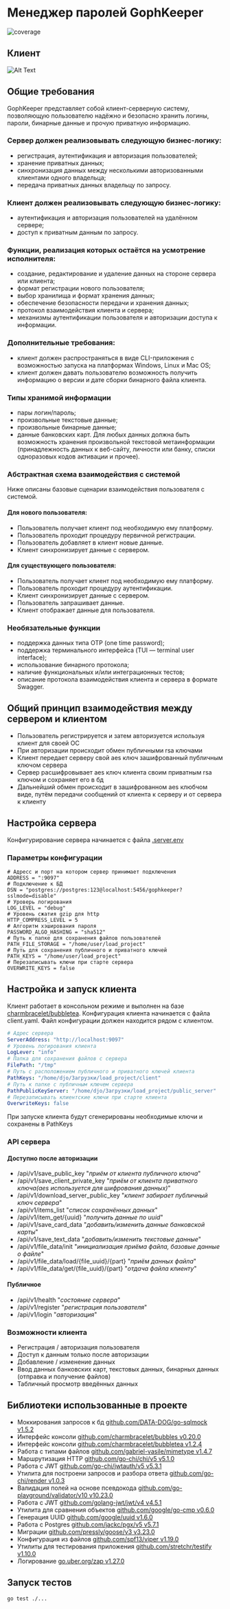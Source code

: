 # Менеджер паролей GophKeeper
![coverage](./badges/cover.svg)

## Клиент
![Alt Text](https://github.com/northmule/gophkeeper/blob/iter1/doc/client_usage.gif)

## Общие требования
GophKeeper представляет собой клиент-серверную систему, позволяющую пользователю надёжно и безопасно хранить логины, пароли, бинарные данные и прочую приватную информацию.

### Сервер должен реализовывать следующую бизнес-логику:
- регистрация, аутентификация и авторизация пользователей;
- хранение приватных данных;
- синхронизация данных между несколькими авторизованными клиентами одного владельца;
- передача приватных данных владельцу по запросу.
### Клиент должен реализовывать следующую бизнес-логику:
- аутентификация и авторизация пользователей на удалённом сервере;
- доступ к приватным данным по запросу.
### Функции, реализация которых остаётся на усмотрение исполнителя:
- создание, редактирование и удаление данных на стороне сервера или клиента;
- формат регистрации нового пользователя;
- выбор хранилища и формат хранения данных;
- обеспечение безопасности передачи и хранения данных;
- протокол взаимодействия клиента и сервера;
- механизмы аутентификации пользователя и авторизации доступа к информации.
### Дополнительные требования:
- клиент должен распространяться в виде CLI-приложения с возможностью запуска на платформах Windows, Linux и Mac OS;
- клиент должен давать пользователю возможность получить информацию о версии и дате сборки бинарного файла клиента.
### Типы хранимой информации
- пары логин/пароль;
- произвольные текстовые данные;
- произвольные бинарные данные;
- данные банковских карт.
Для любых данных должна быть возможность хранения произвольной текстовой метаинформации (принадлежность данных к веб-сайту, личности или банку, списки одноразовых кодов активации и прочее).
### Абстрактная схема взаимодействия с системой
Ниже описаны базовые сценарии взаимодействия пользователя с системой.
#### Для нового пользователя:
- Пользователь получает клиент под необходимую ему платформу.
- Пользователь проходит процедуру первичной регистрации.
- Пользователь добавляет в клиент новые данные.
- Клиент синхронизирует данные с сервером.
#### Для существующего пользователя:
- Пользователь получает клиент под необходимую ему платформу.
- Пользователь проходит процедуру аутентификации.
- Клиент синхронизирует данные с сервером.
- Пользователь запрашивает данные.
- Клиент отображает данные для пользователя.
### Необязательные функции
- поддержка данных типа OTP (one time password);
- поддержка терминального интерфейса (TUI — terminal user interface);
- использование бинарного протокола;
- наличие функциональных и/или интеграционных тестов;
- описание протокола взаимодействия клиента и сервера в формате Swagger.

## Общий принцип взаимодействия между сервером и клиентом
 - Пользователь регистрируется и затем авторизуется используя клиент для своей ОС
 - При авторизации происходит обмен публичными rsa ключами
 - Клиент передает серверу свой aes ключ зашифрованный публичным ключом сервера
 - Сервер расшифровывает aes ключ клиента своим приватным rsa ключом и сохраняет его в бд
 - Дальнейший обмен происходит в зашифрованном aes клюбчом виде, путём передачи сообщений от клиента к серверу и от сервера к клиенту

## Настройка сервера
Конфигурирование сервера начинается с файла [.server.env](.server.env)
### Параметры конфигурации
```dotenv
# Адресс и порт на котором сервер принимает подключения
ADDRESS = ":9097"
# Подключение к БД
DSN = "postgres://postgres:123@localhost:5456/gophkeeper?sslmode=disable"
# Уроверь логирования
LOG_LEVEL = "debug"
# Уровень сжатия gzip для http
HTTP_COMPRESS_LEVEL = 5
# Алгоритм хэширования пароля
PASSWORD_ALGO_HASHING = "sha512"
# Путь к папке для сохранения файлов пользователей
PATH_FILE_STORAGE = "/home/user/load_project"
# Путь для сохранения публичного и приватного ключей
PATH_KEYS = "/home/user/load_project"
# Перезаписывать ключи при старте сервера
OVERWRITE_KEYS = false
```
## Настройка и запуск клиента
Клиент работает в консольном режиме и выполнен на базе [charmbracelet/bubbletea](https://github.com/charmbracelet/bubbletea). 
Конфигурация клиента начинается с файла client.yaml. Файл конфигурации должен находится рядом с клиентом.
```yaml
# Адрес сервера
ServerAddress: "http://localhost:9097"
# Уровень логирования клиента
LogLever: "info"
# Папка для сохранения файлов с сервера
FilePath: "/tmp"
# Путь с расположением публичного и приватного ключей клиента
PathKeys: "/home/djo/Загрузки/load_project/client"
# Путь к папке с публичным ключем сервера
PathPublicKeyServer: "/home/djo/Загрузки/load_project/public_server"
# Перезаписывать клиентские ключи при старте клиента
OverwriteKeys: false
```
При запуске клиента будут сгенерированы необходимые ключи и сохранены в PathKeys

### API сервера
#### Доступно после авторизации
 - /api/v1/save_public_key "_приём от клиента публичного ключа_"
 - /api/v1/save_client_private_key "_приём от клиента приватного ключа(aes используется для шифрования данных)_"
 - /api/v1/download_server_public_key "_клиент забирает публичный ключ сервера_"
 - /api/v1/items_list "_список сохранённых данных_"
 - /api/v1/item_get/{uuid} "_получить данные по uuid_"
 - /api/v1/save_card_data "_добавить/изменить данные банковской карты_"
 - /api/v1/save_text_data "_добавить/изменить текстовые данные_"
 - /api/v1/file_data/init "_инициализация приёма файла, базовые данные о файле_"
 - /api/v1/file_data/load/{file_uuid}/{part} "_приём данных файла_"
 - /api/v1/file_data/get/{file_uuid}/{part} "_отдача файла клиенту_"
#### Публичное
 - /api/v1/health "_состояние сервера_"
 - /api/v1/register "_регистрация пользователя_"
 - /api/v1/login "_авторизация_"

### Возможности клиента
 - Регистрация / авторизация пользователя
 - Доступ к данным только после авторизации
 - Добавление / изменение данных
 - Ввод данных банковских карт, текстовых данных, бинарных данных (отправка и получение файлов)
 - Табличный просмотр введённых данных

## Библиотеки использованные в проекте
 - Моккирования запросов к бд [github.com/DATA-DOG/go-sqlmock v1.5.2](https://github.com/DATA-DOG/go-sqlmock) 
 - Интерфейс консоли [github.com/charmbracelet/bubbles v0.20.0](https://github.com/charmbracelet/bubbles)
 - Интерфейс консоли [github.com/charmbracelet/bubbletea v1.2.4](https://github.com/charmbracelet/bubbletea)
 - Работа с типами файлов [github.com/gabriel-vasile/mimetype v1.4.7](https://github.com/gabriel-vasile/mimetype)
 - Маршрутизация HTTP [github.com/go-chi/chi/v5 v5.1.0](https://github.com/go-chi/chi)
 - Работа с JWT [github.com/go-chi/jwtauth/v5 v5.3.1](https://github.com/go-chi/jwtauth)
 - Утилита для построени запросов и разбора ответа [github.com/go-chi/render v1.0.3](https://github.com/go-chi/render)
 - Валидация полей на основе псевдокода [github.com/go-playground/validator/v10 v10.23.0](https://github.com/go-playground/validator/v10)
 - Работа с JWT [github.com/golang-jwt/jwt/v4 v4.5.1](https://github.com/golang-jwt/jwt)
 - Утилита для сравнения объектов [github.com/google/go-cmp v0.6.0](https://github.com/google/go-cmp)
 - Генерация UUID [github.com/google/uuid v1.6.0](https://github.com/google/uuid)
 - Работа с Postgres [github.com/jackc/pgx/v5 v5.7.1](https://github.com/jackc/pgx/v5)
 - Миграции [github.com/pressly/goose/v3 v3.23.0](https://github.com/pressly/goose)
 - Конфигурация из файлов [github.com/spf13/viper v1.19.0](https://github.com/spf13/viper)
 - Утилиты для тестирования приложения [github.com/stretchr/testify v1.10.0](https://github.com/stretchr/testify)
 - Логирование [go.uber.org/zap v1.27.0](https://go.uber.org/zap)

## Запуск тестов
```shell
go test ./...
```